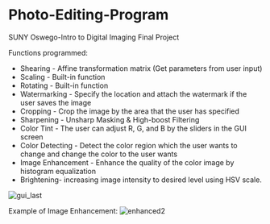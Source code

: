# Photo-Editing-Program
SUNY Oswego-Intro to Digital Imaging Final Project

Functions programmed:
-	Shearing - Affine transformation matrix (Get parameters from user input)
-	Scaling - Built-in function
-	Rotating - Built-in function
-	Watermarking - Specify the location and attach the watermark if the user saves the image
-	Cropping - Crop the image by the area that the user has specified
-	Sharpening - Unsharp Masking & High-boost Filtering
-	Color Tint - The user can adjust R, G, and B by the sliders in the GUI screen
-	Color Detecting - Detect the color region which the user wants to change and change the color to the user wants
-	Image Enhancement - Enhance the quality of the color image by histogram equalization
-	Brightening- increasing image intensity to desired level using HSV scale.

![gui_last](https://user-images.githubusercontent.com/62274608/218250371-36706146-7cd0-404a-947c-6abc7b16fd27.png)

Example of Image Enhancement:
![enhanced2](https://user-images.githubusercontent.com/62274608/218250411-f6b219a6-000a-489b-8b29-b4ad20a5e4a7.jpg)
